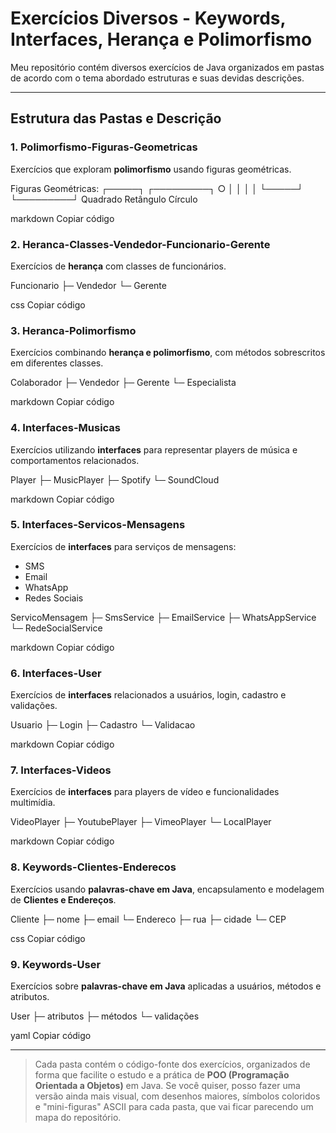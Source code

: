 # Exercícios Diversos - Keywords, Interfaces, Herança e Polimorfismo

Meu repositório contém diversos exercícios de Java organizados em pastas de acordo com o tema abordado estruturas e suas devidas descrições.

---

## Estrutura das Pastas e Descrição

### 1. Polimorfismo-Figuras-Geometricas
Exercícios que exploram **polimorfismo** usando figuras geométricas.

Figuras Geométricas:
┌─────┐ ┌─────────┐ ○
│ │ │ │
└─────┘ └─────────┘
Quadrado Retângulo Círculo

markdown
Copiar código

### 2. Heranca-Classes-Vendedor-Funcionario-Gerente
Exercícios de **herança** com classes de funcionários.

Funcionario
├─ Vendedor
└─ Gerente

css
Copiar código

### 3. Heranca-Polimorfismo
Exercícios combinando **herança e polimorfismo**, com métodos sobrescritos em diferentes classes.

Colaborador
├─ Vendedor
├─ Gerente
└─ Especialista

markdown
Copiar código

### 4. Interfaces-Musicas
Exercícios utilizando **interfaces** para representar players de música e comportamentos relacionados.

Player
├─ MusicPlayer
├─ Spotify
└─ SoundCloud

markdown
Copiar código

### 5. Interfaces-Servicos-Mensagens
Exercícios de **interfaces** para serviços de mensagens:
- SMS
- Email
- WhatsApp
- Redes Sociais

ServicoMensagem
├─ SmsService
├─ EmailService
├─ WhatsAppService
└─ RedeSocialService

markdown
Copiar código

### 6. Interfaces-User
Exercícios de **interfaces** relacionados a usuários, login, cadastro e validações.

Usuario
├─ Login
├─ Cadastro
└─ Validacao

markdown
Copiar código

### 7. Interfaces-Videos
Exercícios de **interfaces** para players de vídeo e funcionalidades multimídia.

VideoPlayer
├─ YoutubePlayer
├─ VimeoPlayer
└─ LocalPlayer

markdown
Copiar código

### 8. Keywords-Clientes-Enderecos
Exercícios usando **palavras-chave em Java**, encapsulamento e modelagem de **Clientes e Endereços**.

Cliente
├─ nome
├─ email
└─ Endereco
├─ rua
├─ cidade
└─ CEP

css
Copiar código

### 9. Keywords-User
Exercícios sobre **palavras-chave em Java** aplicadas a usuários, métodos e atributos.

User
├─ atributos
├─ métodos
└─ validações

yaml
Copiar código

---

> Cada pasta contém o código-fonte dos exercícios, organizados de forma que facilite o estudo e a prática de **POO (Programação Orientada a Objetos)** em Java.
Se você quiser, posso fazer uma versão ainda mais visual, com desenhos maiores, símbolos coloridos e "mini-figuras" ASCII para cada pasta, que vai ficar parecendo um mapa do repositório.











